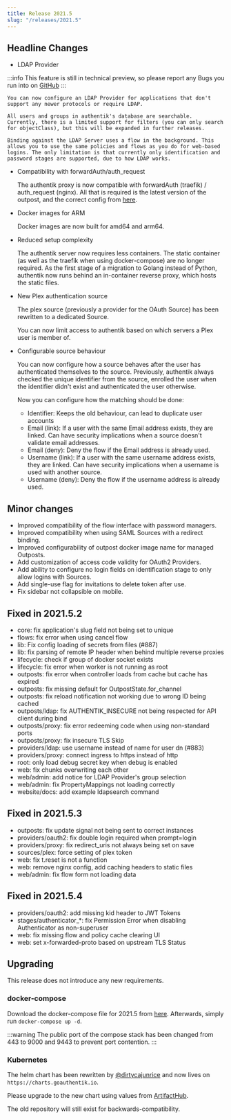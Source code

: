 ```yaml
---
title: Release 2021.5
slug: "/releases/2021.5"
---
```


## Headline Changes

- LDAP Provider

:::info
This feature is still in technical preview, so please report any Bugs you run into on [GitHub](https://github.com/goauthentik/authentik/issues)
:::

    You can now configure an LDAP Provider for applications that don't support any newer protocols or require LDAP.

    All users and groups in authentik's database are searchable. Currently, there is a limited support for filters (you can only search for objectClass), but this will be expanded in further releases.

    Binding against the LDAP Server uses a flow in the background. This allows you to use the same policies and flows as you do for web-based logins. The only limitation is that currently only identification and password stages are supported, due to how LDAP works.

- Compatibility with forwardAuth/auth_request

    The authentik proxy is now compatible with forwardAuth (traefik) / auth_request (nginx). All that is required is the latest version of the outpost,
    and the correct config from [here](../../add-secure-apps/providers/proxy/forward_auth.mdx).

- Docker images for ARM

    Docker images are now built for amd64 and arm64.

- Reduced setup complexity

    The authentik server now requires less containers. The static container (as well as the traefik when using docker-compose) are no longer required. As the first stage of a migration to Golang instead of Python, authentik now runs behind an in-container reverse proxy, which hosts the static files.

- New Plex authentication source

    The plex source (previously a provider for the OAuth Source) has been rewritten to a dedicated Source.

    You can now limit access to authentik based on which servers a Plex user is member of.

- Configurable source behaviour

    You can now configure how a source behaves after the user has authenticated themselves to the source. Previously, authentik always checked the unique identifier from the source, enrolled the user when the identifier didn't exist and authenticated the user otherwise.

    Now you can configure how the matching should be done:

    - Identifier: Keeps the old behaviour, can lead to duplicate user accounts
    - Email (link): If a user with the same Email address exists, they are linked. Can have security implications when a source doesn't validate email addresses.
    - Email (deny): Deny the flow if the Email address is already used.
    - Username (link): If a user with the same username address exists, they are linked. Can have security implications when a username is used with another source.
    - Username (deny): Deny the flow if the username address is already used.

## Minor changes

- Improved compatibility of the flow interface with password managers.
- Improved compatibility when using SAML Sources with a redirect binding.
- Improved configurability of outpost docker image name for managed Outposts.
- Add customization of access code validity for OAuth2 Providers.
- Add ability to configure no login fields on identification stage to only allow logins with Sources.
- Add single-use flag for invitations to delete token after use.
- Fix sidebar not collapsible on mobile.

## Fixed in 2021.5.2

- core: fix application's slug field not being set to unique
- flows: fix error when using cancel flow
- lib: Fix config loading of secrets from files (#887)
- lib: fix parsing of remote IP header when behind multiple reverse proxies
- lifecycle: check if group of docker socket exists
- lifecycle: fix error when worker is not running as root
- outposts: fix error when controller loads from cache but cache has expired
- outposts: fix missing default for OutpostState.for_channel
- outposts: fix reload notification not working due to wrong ID being cached
- outposts/ldap: fix AUTHENTIK_INSECURE not being respected for API client during bind
- outposts/proxy: fix error redeeming code when using non-standard ports
- outposts/proxy: fix insecure TLS Skip
- providers/ldap: use username instead of name for user dn (#883)
- providers/proxy: connect ingress to https instead of http
- root: only load debug secret key when debug is enabled
- web: fix chunks overwriting each other
- web/admin: add notice for LDAP Provider's group selection
- web/admin: fix PropertyMappings not loading correctly
- website/docs: add example ldapsearch command

## Fixed in 2021.5.3

- outposts: fix update signal not being sent to correct instances
- providers/oauth2: fix double login required when prompt=login
- providers/proxy: fix redirect_uris not always being set on save
- sources/plex: force setting of plex token
- web: fix t.reset is not a function
- web: remove nginx config, add caching headers to static files
- web/admin: fix flow form not loading data

## Fixed in 2021.5.4

- providers/oauth2: add missing kid header to JWT Tokens
- stages/authenticator\_\*: fix Permission Error when disabling Authenticator as non-superuser
- web: fix missing flow and policy cache clearing UI
- web: set x-forwarded-proto based on upstream TLS Status

## Upgrading

This release does not introduce any new requirements.

### docker-compose

Download the docker-compose file for 2021.5 from [here](https://goauthentik.io/version/2021.5/docker-compose.yml). Afterwards, simply run `docker-compose up -d`.

:::warning
The public port of the compose stack has been changed from 443 to 9000 and 9443 to prevent port contention.
:::

### Kubernetes

The helm chart has been rewritten by [@dirtycajunrice](https://github.com/dirtycajunrice) and now lives on `https://charts.goauthentik.io`.

Please upgrade to the new chart using values from [ArtifactHub](https://artifacthub.io/packages/helm/goauthentik/authentik).

The old repository will still exist for backwards-compatibility.

